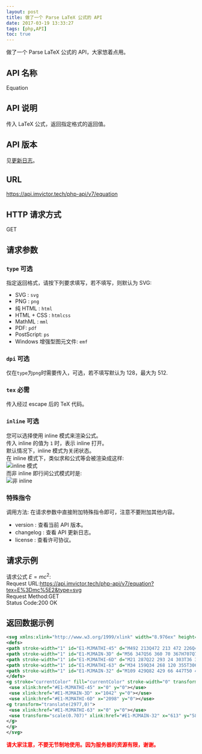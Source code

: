 ```yaml
---
layout: post
title: 做了一个 Parse LaTeX 公式的 API
date: 2017-03-19 13:33:27
tags: [php,API]
toc: true
---
```


做了一个 Parse LaTeX 公式的 API，大家悠着点用。
## API 名称
Equation
## API 说明
传入 LaTeX 公式，返回指定格式的返回值。 
## API 版本
见[更新日志](https://api.imvictor.tech/php-api/v5/equation?changelog)。
## URL
https://api.imvictor.tech/php-api/v7/equation  
## HTTP 请求方式
GET
## 请求参数
### `type` 可选 
指定返回格式，请按下列要求填写，若不填写，则默认为 SVG:
+ SVG : `svg`
+ PNG : `png`
+ 纯 HTML : `html`
+ HTML + CSS : `htmlcss`
+ MathML : `mml`  
+ PDF: `pdf`
+ PostScript: `ps`
+ Windows 增强型图元文件: `emf`

### `dpi` 可选
仅在`type`为`png`时需要传入，可选，若不填写默认为 128，最大为 512.

### `tex` 必需
传入经过 escape 后的 TeX 代码。

### `inline` 可选
您可以选择使用 inline 模式来渲染公式。  
传入 inline 的值为 `1` 时，表示 inline 打开。  
默认情况下，inline 模式为关闭状态。  
在 inline 模式下，类似求和公式等会被渲染成这样:  
![inline 模式](https://api.imvictor.tech/php-api/v7/equation?tex=%5Csum_%7Bi%3D1%7D%5E%7Bn%7D%7Ba_i%7D&type=svg&dpi=128&inline=1)  
而非 inline 即行间公式模式时是:   
![非 inline](https://api.imvictor.tech/php-api/v7/equation?tex=%5Csum_%7Bi%3D1%7D%5E%7Bn%7D%7Ba_i%7D&type=svg)  
### 特殊指令
调用方法: 在请求参数中直接附加特殊指令即可，注意不要附加其他内容。

- version : 查看当前 API 版本。
- changelog : 查看 API 更新日志。
- license : 查看许可协议。

## 请求示例
请求公式 $E = mc^2$:  
Request URL:https://api.imvictor.tech/php-api/v7/equation?tex=E%3Dmc%5E2&type=svg  
Request Method:GET  
Status Code:200 OK  

## 返回数据示例
````xml
<svg xmlns:xlink="http://www.w3.org/1999/xlink" width="8.976ex" height="2.676ex" style="vertical-align: -0.338ex;" viewBox="0 -1006.6 3864.5 1152.1" role="img" focusable="false" xmlns="http://www.w3.org/2000/svg">
<defs>
<path stroke-width="1" id="E1-MJMATHI-45" d="M492 213Q472 213 472 226Q472 230 477 250T482 285Q482 316 461 323T364 330H312Q311 328 277 192T243 52Q243 48 254 48T334 46Q428 46 458 48T518 61Q567 77 599 117T670 248Q680 270 683 272Q690 274 698 274Q718 274 718 261Q613 7 608 2Q605 0 322 0H133Q31 0 31 11Q31 13 34 25Q38 41 42 43T65 46Q92 46 125 49Q139 52 144 61Q146 66 215 342T285 622Q285 629 281 629Q273 632 228 634H197Q191 640 191 642T193 659Q197 676 203 680H757Q764 676 764 669Q764 664 751 557T737 447Q735 440 717 440H705Q698 445 698 453L701 476Q704 500 704 528Q704 558 697 578T678 609T643 625T596 632T532 634H485Q397 633 392 631Q388 629 386 622Q385 619 355 499T324 377Q347 376 372 376H398Q464 376 489 391T534 472Q538 488 540 490T557 493Q562 493 565 493T570 492T572 491T574 487T577 483L544 351Q511 218 508 216Q505 213 492 213Z"></path>
<path stroke-width="1" id="E1-MJMAIN-3D" d="M56 347Q56 360 70 367H707Q722 359 722 347Q722 336 708 328L390 327H72Q56 332 56 347ZM56 153Q56 168 72 173H708Q722 163 722 153Q722 140 707 133H70Q56 140 56 153Z"></path>
<path stroke-width="1" id="E1-MJMATHI-6D" d="M21 287Q22 293 24 303T36 341T56 388T88 425T132 442T175 435T205 417T221 395T229 376L231 369Q231 367 232 367L243 378Q303 442 384 442Q401 442 415 440T441 433T460 423T475 411T485 398T493 385T497 373T500 364T502 357L510 367Q573 442 659 442Q713 442 746 415T780 336Q780 285 742 178T704 50Q705 36 709 31T724 26Q752 26 776 56T815 138Q818 149 821 151T837 153Q857 153 857 145Q857 144 853 130Q845 101 831 73T785 17T716 -10Q669 -10 648 17T627 73Q627 92 663 193T700 345Q700 404 656 404H651Q565 404 506 303L499 291L466 157Q433 26 428 16Q415 -11 385 -11Q372 -11 364 -4T353 8T350 18Q350 29 384 161L420 307Q423 322 423 345Q423 404 379 404H374Q288 404 229 303L222 291L189 157Q156 26 151 16Q138 -11 108 -11Q95 -11 87 -5T76 7T74 17Q74 30 112 181Q151 335 151 342Q154 357 154 369Q154 405 129 405Q107 405 92 377T69 316T57 280Q55 278 41 278H27Q21 284 21 287Z"></path>
<path stroke-width="1" id="E1-MJMATHI-63" d="M34 159Q34 268 120 355T306 442Q362 442 394 418T427 355Q427 326 408 306T360 285Q341 285 330 295T319 325T330 359T352 380T366 386H367Q367 388 361 392T340 400T306 404Q276 404 249 390Q228 381 206 359Q162 315 142 235T121 119Q121 73 147 50Q169 26 205 26H209Q321 26 394 111Q403 121 406 121Q410 121 419 112T429 98T420 83T391 55T346 25T282 0T202 -11Q127 -11 81 37T34 159Z"></path>
<path stroke-width="1" id="E1-MJMAIN-32" d="M109 429Q82 429 66 447T50 491Q50 562 103 614T235 666Q326 666 387 610T449 465Q449 422 429 383T381 315T301 241Q265 210 201 149L142 93L218 92Q375 92 385 97Q392 99 409 186V189H449V186Q448 183 436 95T421 3V0H50V19V31Q50 38 56 46T86 81Q115 113 136 137Q145 147 170 174T204 211T233 244T261 278T284 308T305 340T320 369T333 401T340 431T343 464Q343 527 309 573T212 619Q179 619 154 602T119 569T109 550Q109 549 114 549Q132 549 151 535T170 489Q170 464 154 447T109 429Z"></path>
</defs>
<g stroke="currentColor" fill="currentColor" stroke-width="0" transform="matrix(1 0 0 -1 0 0)">
 <use xlink:href="#E1-MJMATHI-45" x="0" y="0"></use>
 <use xlink:href="#E1-MJMAIN-3D" x="1042" y="0"></use>
 <use xlink:href="#E1-MJMATHI-6D" x="2098" y="0"></use>
<g transform="translate(2977,0)">
 <use xlink:href="#E1-MJMATHI-63" x="0" y="0"></use>
 <use transform="scale(0.707)" xlink:href="#E1-MJMAIN-32" x="613" y="583"></use>
</g>
</g>
</svg>
```` 
<b style="color: red;">请大家注意，不要无节制地使用。因为服务器的资源有限，谢谢。</b>


